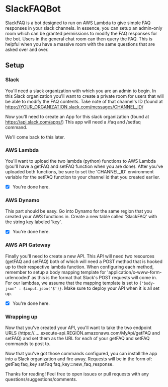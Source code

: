 # SlackFAQBot
SlackFAQ is a bot designed to run on AWS Lambda to give simple FAQ responses in your slack channels. In essence, you can setup an admin-only room which can be granted permissions to modify the FAQ responses for the bot. Users in the general chat room can then query the FAQ. This is helpful when you have a massive room with the same questions that are asked over and over.

## Setup

### Slack
You'll need a slack organization with which you are an admin to begin.
In this Slack organization you'll want to create a private room for users that will be able to modify the FAQ contents. 
Take note of that channel's ID (found at https://YOUR_ORGANIZATION.slack.com/messages/CHANNEL_ID/

Now you'll need to create an App for this slack organization (found at https://api.slack.com/apps/)
This app will need a /faq and /setfaq command. 

We'll come back to this later.


### AWS Lambda
You'll want to upload the two lambda (python) functions to AWS Lambda (you'll have a getFAQ and setFAQ function when you are done). 
After you've uploaded both functions, be sure to set the 'CHANNEL_ID' environment variable for the setFAQ function to your channel id that you created earlier.

 - [x] You're done here.


### AWS Dynamo
This part should be easy. Go into Dynamo for the same region that you created your AWS functions in. Create a new table called 'SlackFAQ' with the string key labeled 'key'. 

 - [x] You're done here.

### AWS API Gateway
Finally you'll need to create a new API. This API will need two resources (getFAQ and setFAQ) both of which will need a POST method that is hooked up to their respective lambda function. When configuring each method, remember to setup a body mapping template for 'application/x-www-form-urlencoded' as this is the format that Slack's POST requests will come in. For our lambdas, we assume that the mapping template is set to ```{"body-json" : $input.json('$')}```. Make sure to deploy your API when it is all set up.

 - [x] You're done here.

### Wrapping up
Now that you've created your API, you'll want to take the two endpoint URLS (https://.....execute-api.REGION.amazonaws.com/MyApi/getFAQ and setFAQ) and set them as the URL for each of your getFAQ and setFAQ commands to post to.

Now that you've got those commands configured, you can install the app into a Slack organization and fire away. Requests will be in the form of:
getFaq faq_key
setFaq faq_key:::new_faq_response.

Thanks for reading! Feel free to open issues or pull requests with any questions/suggestions/comments.
